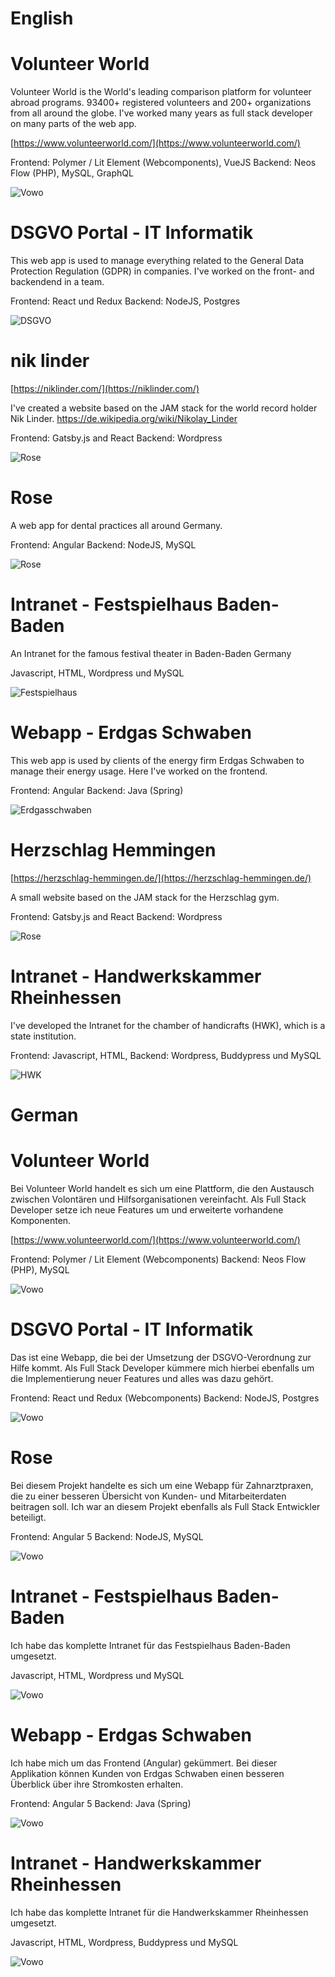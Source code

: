 

# English

# Volunteer World
Volunteer World is the World's leading comparison platform for volunteer abroad programs. 93400+ registered volunteers and 200+ organizations from all around the globe.
I've worked many years as full stack developer on many parts of the web app.

[https://www.volunteerworld.com/](https://www.volunteerworld.com/)

Frontend: Polymer / Lit Element (Webcomponents), VueJS
Backend: Neos Flow (PHP), MySQL, GraphQL

![Vowo](vowo.png)

# DSGVO Portal - IT Informatik
This web app is used to manage everything related to the General Data Protection Regulation (GDPR) in companies.
I've worked on the front- and backendend in a team.

Frontend: React und Redux 
Backend: NodeJS, Postgres

![DSGVO](dsgvo.png)

# nik linder 
[https://niklinder.com/](https://niklinder.com/)

I've created a website based on the JAM stack for the world record holder Nik Linder. https://de.wikipedia.org/wiki/Nikolay_Linder 

Frontend: Gatsby.js and React
Backend: Wordpress

![Rose](nik.png)

# Rose
A web app for dental practices all around Germany. 

Frontend: Angular
Backend: NodeJS, MySQL

![Rose](rose.png)


# Intranet - Festspielhaus Baden-Baden
An Intranet for the famous festival theater in Baden-Baden Germany

Javascript, HTML, Wordpress und MySQL

![Festspielhaus](festspielhaus.png)


# Webapp - Erdgas Schwaben 
This web app is used by clients of the energy firm Erdgas Schwaben to manage their energy usage. Here I've worked on the frontend.

Frontend: Angular
Backend: Java (Spring)

![Erdgasschwaben](erdgasschwaben.png)

# Herzschlag Hemmingen 
[https://herzschlag-hemmingen.de/](https://herzschlag-hemmingen.de/)

A small website based on the JAM stack for the Herzschlag gym.

Frontend: Gatsby.js and React
Backend: Wordpress

![Rose](herzschlag.png)

# Intranet - Handwerkskammer Rheinhessen

I've developed the Intranet for the chamber of handicrafts (HWK), which is a state institution.

Frontend: Javascript, HTML, 
Backend: Wordpress, Buddypress und MySQL


![HWK](hwk.png)


# German

# Volunteer World
Bei Volunteer World handelt es sich um eine Plattform, die den Austausch zwischen Volontären und Hilfsorganisationen vereinfacht. Als Full Stack Developer setze ich neue Features um und erweiterte vorhandene Komponenten. 


[https://www.volunteerworld.com/](https://www.volunteerworld.com/)


Frontend: Polymer / Lit Element (Webcomponents)
Backend: Neos Flow (PHP), MySQL

![Vowo](vowo.png)




# DSGVO Portal - IT Informatik
Das ist eine Webapp, die bei der Umsetzung der DSGVO-Verordnung zur Hilfe kommt. Als Full Stack Developer kümmere mich hierbei ebenfalls um die Implementierung neuer Features und alles was dazu gehört.

Frontend: React und Redux (Webcomponents)
Backend: NodeJS, Postgres


![Vowo](dsgvo.png)

# Rose
Bei diesem Projekt handelte es sich um eine Webapp für Zahnarztpraxen, die zu einer besseren Übersicht von Kunden- und Mitarbeiterdaten beitragen soll. Ich war an diesem Projekt ebenfalls als Full Stack Entwickler beteiligt.

Frontend: Angular 5 
Backend: NodeJS, MySQL


![Vowo](rose.png)


# Intranet - Festspielhaus Baden-Baden
Ich habe das komplette Intranet für das Festspielhaus Baden-Baden umgesetzt.

Javascript, HTML, Wordpress und MySQL


![Vowo](festspielhaus.png)


# Webapp - Erdgas Schwaben 
Ich habe mich um das Frontend (Angular) gekümmert. Bei dieser Applikation können Kunden von Erdgas Schwaben einen besseren Überblick über ihre Stromkosten erhalten.

Frontend: Angular 5 
Backend: Java (Spring)


![Vowo](erdgasschwaben.png)





# Intranet - Handwerkskammer Rheinhessen

Ich habe das komplette Intranet für die Handwerkskammer Rheinhessen umgesetzt.

Javascript, HTML, Wordpress, Buddypress und MySQL


![Vowo](hwk.png)



















